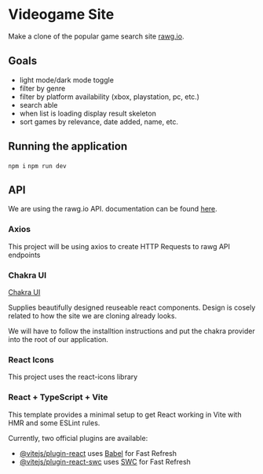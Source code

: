 # Videogame Site

Make a clone of the popular game search site [rawg.io](https://rawg.io/).

## Goals
* light mode/dark mode toggle
* filter by genre
* filter by platform availability (xbox, playstation, pc, etc.)
* search able
* when list is loading display result skeleton
* sort games by relevance, date added, name, etc.

## Running the application
`npm i`
`npm run dev`

## API
We are using the rawg.io API. documentation can be found [here](https://rawg.io/apidocs).

### Axios
This project will be using axios to create HTTP Requests to rawg API endpoints

### Chakra UI
[Chakra UI](https://v2.chakra-ui.com/)

Supplies beautifully designed reuseable react components. Design is cosely related to how the site we are cloning already looks.

We will have to follow the installtion instructions and put the chakra provider into the root of our application.

### React Icons
This project uses the react-icons library

### React + TypeScript + Vite

This template provides a minimal setup to get React working in Vite with HMR and some ESLint rules.

Currently, two official plugins are available:

- [@vitejs/plugin-react](https://github.com/vitejs/vite-plugin-react/blob/main/packages/plugin-react/README.md) uses [Babel](https://babeljs.io/) for Fast Refresh
- [@vitejs/plugin-react-swc](https://github.com/vitejs/vite-plugin-react-swc) uses [SWC](https://swc.rs/) for Fast Refresh

